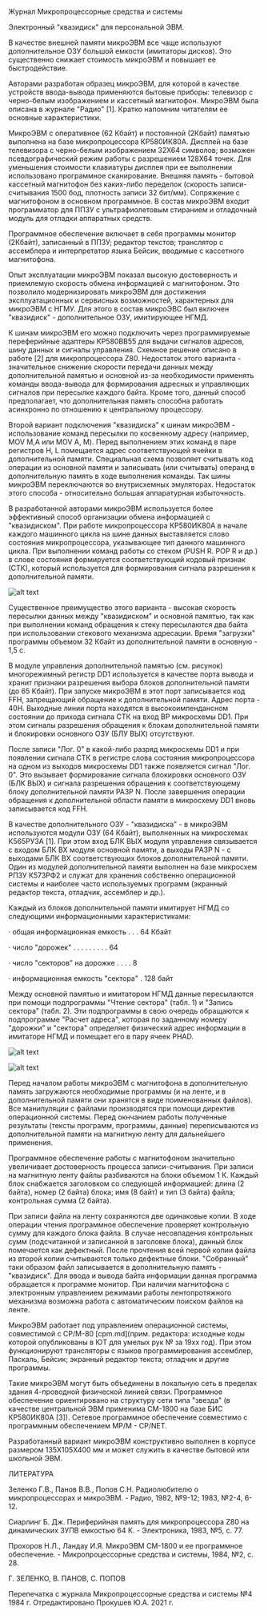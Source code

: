 Журнал Микропроцессорные средства и системы

Электронный "квазидиск" для персональной ЭВМ.

В качестве внешней памяти микроЭВМ все чаще используют дополнительное ОЗУ большой емкости (имитаторы дисков). Это существенно снижает стоимость микроЭВМ и повышает ее быстродействие.

Авторами разработан образец микроЭВМ, для которой в качестве устройств ввода-вывода применяются бытовые приборы: телевизор с черно-белым изображением и кассетный магнитофон. МикроЭВМ была описана в журнале "Радио" [1]. Кратко напомним читателям ее основные характеристики.

МикроЭВМ с оперативное (62 Кбайт) и постоянной (2Кбайт) памятью выполнена на базе микропроцессора КР580ИК80А. Дисплей на базе телевизора с черно-белым изображением 32X64 символов; возможен псевдографический режим работы с разрешением 128X64 точек. Для уменьшения стоимости клавиатуры дисплея при ее выполнении использовано программное сканирование. Внешняя память - бытовой кассетный магнитофон без каких-либо переделок (скорость записи-считывания 1500 бод, плотность записи 32 бит/мм). Сопряжение с магнитофоном в основном программное. В состав микроЭВМ входит программатор для ППЗУ с ультрафиолетовым стиранием и отладочный модуль для отладки аппаратных средств.

Программное обеспечение включает в себя программы монитор (2Кбайт), записанный в ППЗУ; редактор текстов; транслятор с ассемблера и интерпретатор языка Бейсик, вводимые с кассетного магнитофона.

Опыт эксплуатации микроЭВМ показал высокую достоверность и приемлемую скорость обмена информацией с магнитофоном. Это позволило модернизировать микроЭВМ для достижения эксплуатационных и сервисных возможностей, характерных для микроЭВМ с НГМУ. Для этого в состав микроЭВС был включен "квазидиск" - дополнительное ОЗУ, имитирующее НГМД.

К шинам микроЭВМ его можно подключить через программируемые переферийные адаптеры КР580ВВ55 для выдачи сигналов адресов, шину данных и сигналы управления. Схемное решение описано в работе [2] для микропроцессора Z80. Недостаток этого варианта - значительное снижение скорости передачи данных между дополнительной памятью и основной из-за необходимости применять команды ввода-вывода для формирования адресных и управляющих сигналов при пересылке каждого байта. Кроме того, данный способ предполагает, что дополнительная память способна работать асинхронно по отношению к центральному процессору.

Второй вариант подключения "квазидиска" к шинам микроЭВМ - использование команд пересылки по косвенному адресу (например, MOV M,A или MOV A, M). Перед выполнением этих команд в паре регистров H, L помещается адрес соответствующей ячейки в дополнительной памяти. Специальная схема позволяет считывать код операции из основной памяти и записывать (или считывать) операнд в дополнительную память в ходе выполнения команды. Так шины микроЭВМ переключаются во внутрисхемных эмуляторах. Недостаток этого способа - относительно большая аппаратурная избыточность.

В разработанной авторами микроЭВМ используется более эффективный способ организации обмена информацией с "квазидиском". При работе микропроцессора КР580ИК80А в начале каждого машинного цикла на шине данных выставляется слово состояния микропроцессора, указывающее тип данного машинного цикла. При выполнении команд работы со стеком (PUSH R. POP R и др.) в слове состояния формируется соответствующий кодовый признак (СТК), который используется для формирования сигнала разрешения к дополнительной памяти.

![alt text](ris1.png)

Существенное преимущество этого варианта - высокая скорость пересылки данных между "квазидиском" и основной памятью, так как при выполнении команд обращения к стеку пересылаются два байта при использовании стекового механизма адресации. Время "загрузки" программы объемом 32 Кбайт из дополнительной памяти в основную - 1,5 с.

В модуле управления дополнительной памятью (см. рисунок) многорежимный регистр DD1 используется в качестве порта вывода и хранит признаки разрешения выбора блоков дополнительной памяти (до 65 Кбайт). При запуске микроЭВМ в этот порт записывается код FFH, запрещающий обращение к дополнительной памяти. Адрес порта - 40H. Выходные линии порта находятся в высокоимпендансном состоянии до прихода сигнала СТК на вход ВР микросхемы DD1. При этом сигналы разрешения обращения к блокам дополнительной памяти и блокировки основного ОЗУ (БЛУ ВЫХ) отсутствуют.

После записи "Лог. 0" в какой-либо разряд микросхемы DD1 и при появлении сигнала СТК в регистре слова состояния микропроцессора на одном из выходов микросхемы DD1 также появляется сигнал "Лог. 0". Это вызывает формирование сигнала блокировки основного ОЗУ (БЛК ВЫХ) и сигнала разрешения обращения к соответствующему блоку дополнительной памяти РАЗР N. После завершения операции обращения к дополнительной области памяти в микросхему DD1 вновь записывается код FFH.

В качестве дополнительного ОЗУ - "квазидиска" - в микроЭВМ используются модули ОЗУ (64 Кбайт), выполненных на микросхемах К565РУ3А [1]. При этом вход БЛК ВЫХ модуля управления связывается с входом БЛК ВХ модуля основной памяти, а выходы РАЗР N - с выходами БЛК ВХ соответствующих блоков дополнительной памяти. Один из модулей дополнительной памяти выполнен на базе микросхем РПЗУ К573РФ2 и служат для хранения собственно операционной системы и наиболее часто используемых программ (экранный редактор текста, отладчик, ассемблер и др.).

Каждый из блоков дополнительной памяти имитирует НГМД со следующими информационными характеристиками:

·         общая информационная емкость . . . 64 Кбайт

·         число "дорожек"  . . . . . . . . . 64

·         число "секторов" на дорожке . . . . 8

·         информационная емкость "сектора" . 128 байт

Между основной памятью и имитатором НГМД данные пересылаются при помощи подпрограммы "Чтение сектора" (табл. 1) и "Запись сектора" (табл. 2). Эти подпрограммы в свою очередь обращаются к подпрограмме "Расчет адреса", которая по заданному номеру "дорожки" и "сектора" определяет физический адрес информации в имитаторе НГМД и помещает его в пару ячеек PHAD.

![alt text](tabl1.png)

![alt text](tabl2.png)

Перед началом работы микроЭВМ с магнитофона в дополнительную память загружаются необходимые программы (и на ленте, и в дополнительной памяти они хранятся в виде поименованных файлов). Все манипуляции с файлами производятся при помощи директив операционной системы. Перед окнчанием работы полученные результаты (тексты программ, программы, данные) переписываются из дополнительной памяти на магнитную ленту для дальнейшего применения.

Программное обеспечение работы с магнитофоном значительно увеличивает достоверность процесса записи-считывания. При записи на магнитную ленту файлы разбиваются на блоки объемом 1 К. Каждый блок снабжается заголовком со следующей информацией: длина (2 байта), номер (2 байта) блока; имя (8 байт) и тип (3 байта) файла; контрольная сумма (2 байта).

При записи файла на ленту сохраняются две одинаковые копии. В ходе операции чтения программное обеспечение проверяет контрольную сумму для каждого блока файла. В случае несовпадения контрольных сумм (подсчитанной и записанной в заголовке блока), данный блок помечается как дефектный. После прочтения всей первой копии файла из второй копии считываются только дефектные блоки. "Собранный" таки образом файл записывается в дополнительную память - "квазидиск". Для ввода и вывода байта информации данная программа обращается к программе монитор. При наличии магнитофона с электронным управлением режимами работы лентопротяжного механизма возможна работа с автоматическим поиском файлов на ленте.

МикроЭВМ работает под управлением операционной системы, совместимой с CP/M-80 [cpm.md](прим. редактора: исходные коды которой опубликованы в ЮТ для умелых рук № за 19хх год). При этом функционируют трансляторы с языков программирования ассемблер, Паскаль, Бейсик; экранный редактор текста; отладчик и другие программы.

Такие микроЭВМ могут быть объединены в локальную сеть в пределах здания 4-проводной физической линией связи. Программное обеспечение ориентировано на структуру сети типа "звезда" (в качестве центральной ЭВМ применима СМ-1800 на базе БИС КР580ИК80А [3]). Сетевое программное обеспечение совместимо с программным обеспечением MP/M - CP/NET.

Разработанный вариант микроЭВМ конструктивно выполнен в корпусе размером 135X105X400 мм и может служить в качестве бытовой или школьной ЭВМ.

ЛИТЕРАТУРА

Зеленко Г.В., Панов В.В., Попов С.Н. Радиолюбителю о микропроцессорах и микроЭВМ. - Радио, 1982, №9-12; 1983, №2-4, 6-12.

Сиарлинг Б. Дж. Периферийная память для микропроцессора Z80 на динамических ЗУПВ емкостью 64 К. - Электроника, 1983, №5, с. 77.

Прохоров Н.Л., Ландау И.Я. МикроЭВМ СМ-1800 и ее программное обеспечение. - Микропроцессорные средства и системы, 1984, №2, с. 28.

Г. ЗЕЛЕНКО, В. ПАНОВ, С. ПОПОВ

Перепечатка с журнала Микропроцессорные средства и системы №4 1984 г.
Отредактировано Прокушев Ю.А. 2021 г.
